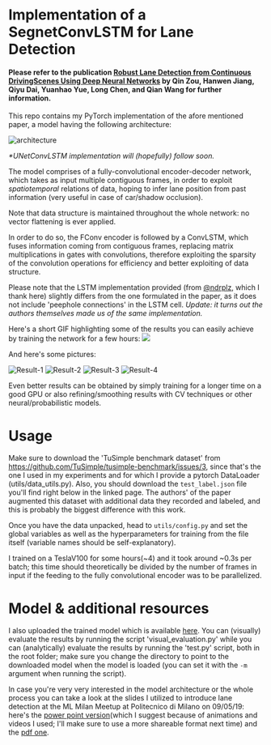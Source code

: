 # Implementation of a SegnetConvLSTM for Lane Detection
#### Please refer to the publication [Robust Lane Detection from Continuous DrivingScenes Using Deep Neural Networks](https://arxiv.org/pdf/1903.02193.pdf) by Qin Zou, Hanwen Jiang, Qiyu Dai, Yuanhao Yue, Long Chen, and Qian Wang for further information.

 This repo contains my PyTorch implementation of the afore mentioned paper, a model having the following architecture:
 
 ![architecture](https://i.imgur.com/oW5ouzb.png)
 
 _*UNetConvLSTM implementation will (hopefully) follow soon._
 
 The model comprises of a fully-convolutional encoder-decoder network, which takes as input multiple contiguous frames, in order to exploit *spatiotemporal* relations of data, hoping to infer lane position from past information (very useful in case of car/shadow occlusion).
 
 Note that data structure is maintained throughout the whole network: no vector flattening is ever applied.
 
 In order to do so, the FConv encoder is followed by a ConvLSTM, which fuses information coming from contiguous frames, replacing matrix multiplications in gates with convolutions,
 therefore exploiting the sparsity of the convolution operations for efficiency and better exploiting of data structure.
 
 Please note that the LSTM implementation provided (from [@ndrplz](https://github.com/ndrplz/ConvLSTM_pytorch), which I thank here) slightly differs from 
 the one formulated in the paper, as it does not include 'peephole connections' in the LSTM cell.
 *Update: it turns out the authors themselves made us of the same implementation.*
 
 
 Here's a short GIF highlighting some of the results you can easily achieve by training the network for a few hours:
 ![](https://media.giphy.com/media/TIEplKmoAVA2opXB7G/giphy.gif)
 
 And here's some pictures:
 
![Result-1](https://i.imgur.com/086ZAVu.png)
![Result-2](https://i.imgur.com/yfT9dZM.png)
![Result-3](https://i.imgur.com/Uyr5Mvo.png)
![Result-4](https://i.imgur.com/vOjNR9u.png)
 
 Even better results can be obtained by simply training for a longer time on 
 a good GPU or also refining/smoothing results with CV techniques or other neural/probabilistic models.
 
# Usage
 
 Make sure to download the 'TuSimple benchmark dataset' from https://github.com/TuSimple/tusimple-benchmark/issues/3,
 since that's the one I used in my experiments and for which I provide a pytorch DataLoader (utils/data_utils.py).
 Also, you should download the `test_label.json` file you'll find right below in the linked page.
 The authors' of the paper augmented this dataset with additional data they recorded and labeled, and this is probably the biggest difference with this work.
 
 Once you have the data unpacked, head to `utils/config.py` and set the global variables as well as the hyperparameters for training from the file itself (variable names should be self-explanatory).
 
 I trained on a TeslaV100 for some hours(~4) and it took around ~0.3s per batch; this time should theoretically be divided by the number of frames in input if the feeding to the fully convolutional encoder was to be parallelized.  
 
# Model & additional resources

I also uploaded the trained model which is available [here](https://drive.google.com/file/d/123xT-45HuPkuPptqz_ce0GPZFhs8CtMU/view?usp=sharing).
You can (visually) evaluate the results by running the script 'visual_evaluation.py' while you can (analytically) evaluate the results by running the 'test.py' script, both in the root folder; make sure you change the directory to point to the downloaded model when the model is loaded (you can set it with the `-m` argument when running the script). 

In case you're very very interested in the model architecture or the whole process you can take a look at the slides I utilized to introduce lane detection at the ML Milan Meetup at Politecnico di Milano on 09/05/19: here's the [power point version](https://drive.google.com/file/d/1hfW4FK8Kioz8QmK3uljXQY-W6uWuHelG/view?usp=sharing)(which I suggest because of animations and videos I used; I'll make sure to use a more shareable format next time) and the [pdf one](https://drive.google.com/file/d/1SUHWx8TT70efgoN1SQ-AIjEA8DyK-0Gw/view?usp=sharing).
